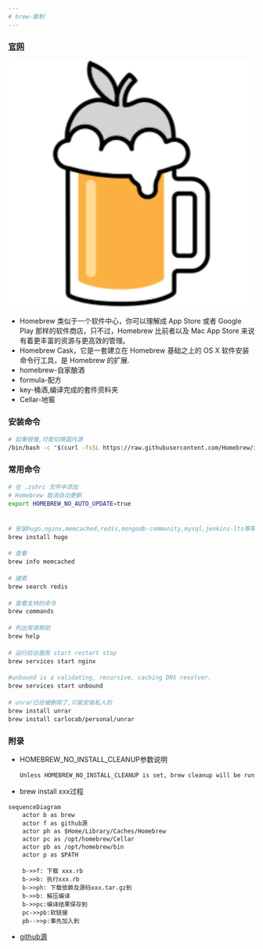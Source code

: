 ```yaml
---
# brew-酿制
---
```


### [官网](https://brew.sh/)

![brew_logo](webp/brew/brew_logo.webp  "brew_logo")

* Homebrew 类似于一个软件中心，你可以理解成 App Store 或者 Google Play 那样的软件商店，只不过，Homebrew 比前者以及 Mac App Store 来说有着更丰富的资源与更高效的管理。
* Homebrew Cask，它是一套建立在 Homebrew 基础之上的 OS X 软件安装命令行工具，是 Homebrew 的扩展.
* homebrew-自家酿酒
* formula-配方
* key-桶酒,编译完成的套件资料夹
* Cellar-地窖

### 安装命令

```sh
# 如果很慢,可能切换国内源
/bin/bash -c "$(curl -fsSL https://raw.githubusercontent.com/Homebrew/install/HEAD/install.sh)"
```

### 常用命令

```sh
# 在 .zshrc 文件中添加
# Homebrew 取消自动更新
export HOMEBREW_NO_AUTO_UPDATE=true


# 安装hugo,nginx,memcached,redis,mongodb-community,mysql,jenkins-lts等等
brew install hugo

# 查看
brew info memcached

# 搜索
brew search redis

# 查看支持的命令
brew commands 

# 列出常用帮助
brew help

# 运行后台服务 start restart stop
brew services start nginx

#unbound is a validating, recursive, caching DNS resolver.
brew services start unbound

# unrar已经被删除了,只能安装私人的
brew install unrar
brew install carlocab/personal/unrar
```

### 附录

* HOMEBREW_NO_INSTALL_CLEANUP参数说明

    ```sh
    Unless HOMEBREW_NO_INSTALL_CLEANUP is set, brew cleanup will be run for the installed formulae or, every 30 days, for all formulae
    ```

* brew install xxx过程

```mermaid
sequenceDiagram
    actor b as brew
    actor f as github源
    actor ph as $Home/Library/Caches/Homebrew
    actor pc as /opt/homebrew/Cellar
    actor pb as /opt/homebrew/bin
    actor p as $PATH

    b->>f: 下载 xxx.rb
    b->>b: 执行xxx.rb
    b->>ph: 下载依赖及源码xxx.tar.gz到
    b->>b: 解压编译
    b->>pc:编译结果保存到
    pc->>pb:软链接
    pb-->>p:事先加入到

```

* [github源](https://github.com/Homebrew/homebrew-core/tree/master/Formula)

